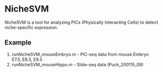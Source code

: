 # NicheSVM

NicheSVM is a tool for analyzing PICs (Physically Interacting Cells) to detect niche-specific expression.

## Example

1. runNicheSVM_mouseEmbryo.m - PIC-seq data from mouse Embryo E7.5, E8.5, E9.5
2. runNicheSVM_mouseHippo.m - Slide-seq data (Puck_200115_08)


